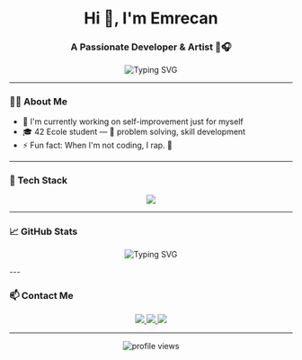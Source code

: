 <h1 align="center">Hi 👋, I'm Emrecan</h1>
<h3 align="center">A Passionate Developer & Artist 🧠🎧</h3>

<p align="center">
  <img src="https://readme-typing-svg.herokuapp.com?font=Fira+Code&color=BB00FF&center=true&vCenter=true&background=00000000&lines=Writing+Code+%2B+Making+A+Song+%F0%9F%8E%A7;Living+the+code+life+%F0%9F%92%BB;Always+High%2C+always+%F0%9F%A4%B3" alt="Typing SVG" />
</p>

---

### 👨‍💻 About Me

- 🔭 I'm currently working on self-improvement just for myself
- 🎓 42 Ecole student — 🧩 problem solving, skill development
- ⚡ Fun fact: When I'm not coding, I rap. 🎤

---

### 🧰 Tech Stack

<p align="center">
  <img src="https://skillicons.dev/icons?i=python,html,css,git,linux,vscode,windows,photoshop,discord,github" />
</p>

---

### 📈 GitHub Stats

<p align="center">
  <img src="https://readme-typing-svg.herokuapp.com?font=Fira+Code&color=BB00FF&center=true&vCenter=true&background=00000000&lines=Writing+Code+%2B+Making+A+Song+%F0%9F%8E%A7;Living+the+code+life+%F0%9F%92%BB;Always+High%2C+always+%F0%9F%A5%B3" alt="Typing SVG" />
</p>
---

### 📫 Contact Me

<p align="center">
  <a href="mailto:emrecanded@gmail.com">
    <img src="https://img.shields.io/badge/email-D14836?style=for-the-badge&logo=gmail&logoColor=white" />
  </a>
  <a href="https://linkedin.com/in/YOUR-LINKEDIN">
    <img src="https://img.shields.io/badge/linkedin-%230077B5.svg?&style=for-the-badge&logo=linkedin&logoColor=white" />
  </a>
  <a href="https://twitter.com/YOUR-TWITTER">
    <img src="https://img.shields.io/badge/twitter-1DA1F2.svg?style=for-the-badge&logo=twitter&logoColor=white" />
  </a>
</p>

---

<p align="center">
  <img src="https://komarev.com/ghpvc/?username=emrecan42&label=Profile+Views&color=blue&style=flat" alt="profile views" />
</p>
